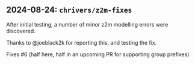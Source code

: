 ## 2024-08-24: `chrivers/z2m-fixes`

After initial testing, a number of minor z2m modelling errors were discovered.

Thanks to @joeblack2k for reporting this, and testing the fix.

Fixes #6 (half here, half in an upcoming PR for supporting group prefixes)

